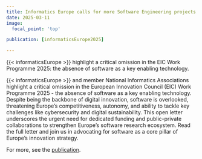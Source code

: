 ```yaml
---
title: Informatics Europe calls for more Software Engineering projects
date: 2025-03-11
image:
  focal_point: 'top'

publication: [informaticsEurope2025]

---
```


{{< informaticsEurope >}} highlight a critical omission in the EIC Work Programme 2025: the absence of software as a key enabling technology.

<!--more-->

{{< informaticsEurope >}} and member National Informatics Associations highlight a critical omission in the European Innovation Council (EIC) Work Programme 2025 - the absence of software as a key enabling technology. Despite being the backbone of digital innovation, software is overlooked, threatening Europe’s competitiveness, autonomy, and ability to tackle key challenges like cybersecurity and digital sustainability. 
This open letter underscores the urgent need for dedicated funding and public-private collaborations to strengthen Europe’s software research ecosystem. Read the full letter and join us in advocating for software as a core pillar of Europe’s innovation strategy.

For more, see the  <a href="../publication/informaticsEurope2025">publication</a>.



